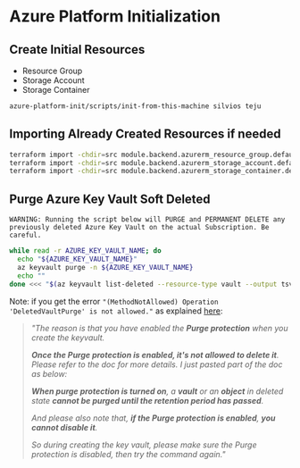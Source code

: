 # Azure Platform Initialization

## Create Initial Resources

- Resource Group
- Storage Account
- Storage Container

```bash
azure-platform-init/scripts/init-from-this-machine silvios teju
```

## Importing Already Created Resources if needed
```bash
terraform import -chdir=src module.backend.azurerm_resource_group.default    /subscriptions/${ARM_SUBSCRIPTION_ID?}/resourceGroups/${RESOURCE_GROUP_NAME?}
terraform import -chdir=src module.backend.azurerm_storage_account.default   /subscriptions/${ARM_SUBSCRIPTION_ID?}/resourceGroups/${RESOURCE_GROUP_NAME?}/providers/Microsoft.Storage/storageAccounts/${STORAGE_ACCOUNT_NAME?}
terraform import -chdir=src module.backend.azurerm_storage_container.default "https://${STORAGE_ACCOUNT_NAME?}.blob.core.windows.net/terraform"
```

## Purge Azure Key Vault Soft Deleted

`WARNING: Running the script below will PURGE and PERMANENT DELETE any previously deleted Azure Key Vault on the actual Subscription. Be careful.`

```bash
while read -r AZURE_KEY_VAULT_NAME; do
  echo "${AZURE_KEY_VAULT_NAME}"
  az keyvault purge -n ${AZURE_KEY_VAULT_NAME}
  echo ""
done <<< "$(az keyvault list-deleted --resource-type vault --output tsv --query '[].name')"
```

Note: if you get the error `"(MethodNotAllowed) Operation 'DeletedVaultPurge' is not allowed."` as explained [here](https://stackoverflow.com/a/64094916/6406538):

> _"The reason is that you have enabled the **Purge protection** when you create the keyvault._
> 
> _**Once the Purge protection is enabled, it's not allowed to delete it**. Please refer to the doc for more details. I just pasted part of the doc as below:_
> 
> _**When purge protection is turned on**, a **vault** or an **object** in deleted state **cannot be purged until the retention period has passed**._
> 
> _And please also note that, **if the Purge protection is enabled**, **you cannot disable it**._
> 
> _So during creating the key vault, please make sure the Purge protection is disabled, then try the command again."_
